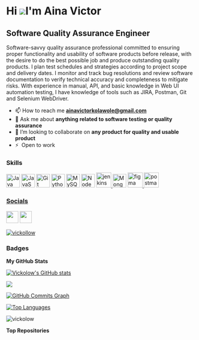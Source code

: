 Hi ![](https://user-images.githubusercontent.com/18350557/176309783-0785949b-9127-417c-8b55-ab5a4333674e.gif)I'm Aina Victor
====================================================================================================================================

Software Quality Assurance Engineer
-----------------------------------

Software-savvy quality assurance professional committed to ensuring proper functionality and usability of software products before release, with the desire to do the best possible job and produce outstanding quality products. I plan test schedules and strategies according to project scope and delivery dates. I monitor and track bug resolutions and review software documentation to verify technical accuracy and completeness to mitigate risks. With experience in manual, API, and basic knowledge in Web UI automation testing, I have knowledge of tools such as JIRA, Postman, Git and Selenium WebDriver.

*  📫 How to reach me **ainavictorkolawole@gmail.com**
* 💬 Ask me about **anything related to software testing or quality assurance**
* 👯 I’m looking to collaborate on **any product for quality and usable product**
* ⚡  Open to work

### Skills


<p align="left">
<a href="https://www.oracle.com/java/" target="_blank" rel="noreferrer"><img src="https://raw.githubusercontent.com/danielcranney/readme-generator/main/public/icons/skills/java-colored.svg" width="36" height="36" alt="Java" /></a>
<a href="https://developer.mozilla.org/en-US/docs/Web/JavaScript" target="_blank" rel="noreferrer"><img src="https://raw.githubusercontent.com/danielcranney/readme-generator/main/public/icons/skills/javascript-colored.svg" width="36" height="36" alt="JavaScript" /></a>
<a href="https://git-scm.com/" target="_blank" rel="noreferrer"><img src="https://raw.githubusercontent.com/danielcranney/readme-generator/main/public/icons/skills/git-colored.svg" width="36" height="36" alt="Git" /></a>
<a href="https://www.python.org/" target="_blank" rel="noreferrer"><img src="https://raw.githubusercontent.com/danielcranney/readme-generator/main/public/icons/skills/python-colored.svg" width="36" height="36" alt="Python" /></a>
<a href="https://www.mysql.com/" target="_blank" rel="noreferrer"><img src="https://raw.githubusercontent.com/danielcranney/readme-generator/main/public/icons/skills/mysql-colored.svg" width="36" height="36" alt="MySQL" /></a>
<a href="https://nodejs.org/en/" target="_blank" rel="noreferrer"><img src="https://raw.githubusercontent.com/danielcranney/readme-generator/main/public/icons/skills/nodejs-colored.svg" width="36" height="36" alt="NodeJS" /></a>
 <a href="https://www.jenkins.io" target="_blank" rel="noreferrer"> <img src="https://www.vectorlogo.zone/logos/jenkins/jenkins-icon.svg" alt="jenkins" width="40" height="40"/>
<a href="https://www.mongodb.com/" target="_blank" rel="noreferrer"><img src="https://raw.githubusercontent.com/danielcranney/readme-generator/main/public/icons/skills/mongodb-colored.svg" width="36" height="36" alt="MongoDB" /></a>
<a href="https://www.figma.com/" target="_blank" rel="noreferrer"> <img src="https://www.vectorlogo.zone/logos/figma/figma-icon.svg" alt="figma" width="40" height="40"/> 
<a href="https://postman.com" target="_blank" rel="noreferrer"> <img src="https://www.vectorlogo.zone/logos/getpostman/getpostman-icon.svg" alt="postman" width="40" height="40"/> 
</p>


### Socials

<p align="left"> <a href="https://www.github.com/Vickolow" target="_blank" rel="noreferrer"><img src="https://raw.githubusercontent.com/danielcranney/readme-generator/main/public/icons/socials/github.svg" width="32" height="32" /></a> <a href="https://www.linkedin.com/in/aina-victor-kolawole" target="_blank" rel="noreferrer"><img src="https://raw.githubusercontent.com/danielcranney/readme-generator/main/public/icons/socials/linkedin.svg" width="32" height="32" /></a></p>
<p align="left"> <a href="https://twitter.com/vickollow" target="blank"><img src="https://img.shields.io/twitter/follow/vickollow?logo=twitter&style=for-the-badge" alt="vickollow" /></a> </p>


### Badges

<b>My GitHub Stats</b>

<a href="http://www.github.com/Vickolow"><img src="https://github-readme-stats.vercel.app/api?username=Vickolow&show_icons=true&hide=&count_private=true&title_color=0891b2&text_color=ffffff&icon_color=0891b2&bg_color=1c1917&hide_border=true&show_icons=true" alt="Vickolow's GitHub stats" /></a>

<a href="http://www.github.com/Vickolow"><img src="https://github-readme-streak-stats.herokuapp.com/?user=Vickolow&stroke=ffffff&background=1c1917&ring=0891b2&fire=0891b2&currStreakNum=ffffff&currStreakLabel=0891b2&sideNums=ffffff&sideLabels=ffffff&dates=ffffff&hide_border=true" /></a>

<a href="http://www.github.com/AinaVictor"><img src="https://github-readme-activity-graph.cyclic.app/graph?username=Vickolow&bg_color=1c1917&color=ffffff&line=0891b2&point=ffffff&area_color=1c1917&area=true&hide_border=true&custom_title=GitHub%20Commits%20Graph" alt="GitHub Commits Graph" /></a>

<a href="https://github.com/Vickolow" align="left"><img src="https://github-readme-stats.vercel.app/api/top-langs/?username=Vickolow&langs_count=10&title_color=0891b2&text_color=ffffff&icon_color=0891b2&bg_color=1c1917&hide_border=true&locale=en&custom_title=Top%20%Languages" alt="Top Languages" /></a>

<p><img align="center" src="https://github-readme-stats.vercel.app/api/top-langs?username=vickolow&show_icons=true&locale=en&layout=compact" alt="vickolow" /></p>

<b>Top Repositories</b>

<div width="100%" align="center"></div><br /><br /><br /><br /><br /><br /><br />
